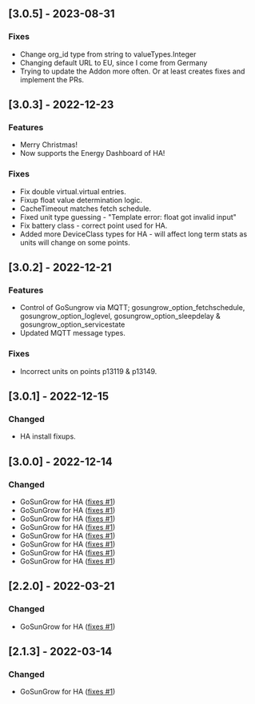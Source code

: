 ## [3.0.5] - 2023-08-31
### Fixes
- Change org_id type from string to valueTypes.Integer
- Changing default URL to EU, since I come from Germany
- Trying to update the Addon more often. Or at least creates fixes and implement the PRs.

## [3.0.3] - 2022-12-23
### Features

- Merry Christmas!
- Now supports the Energy Dashboard of HA!

### Fixes

- Fix double virtual.virtual entries.
- Fixup float value determination logic.
- CacheTimeout matches fetch schedule.
- Fixed unit type guessing - "Template error: float got invalid input"
- Fix battery class - correct point used for HA.
- Added more DeviceClass types for HA - will affect long term stats as units will change on some points.

## [3.0.2] - 2022-12-21
### Features

- Control of GoSungrow via MQTT; gosungrow_option_fetchschedule, gosungrow_option_loglevel, gosungrow_option_sleepdelay & gosungrow_option_servicestate
- Updated MQTT message types.

### Fixes

- Incorrect units on points p13119 & p13149.

## [3.0.1] - 2022-12-15
### Changed

- HA install fixups.

## [3.0.0] - 2022-12-14
### Changed

- GoSunGrow for HA ([fixes #1](https://github.com/MickMake/GoSunGrow/issues/10))
- GoSunGrow for HA ([fixes #1](https://github.com/MickMake/GoSunGrow/issues/9))
- GoSunGrow for HA ([fixes #1](https://github.com/MickMake/GoSunGrow/issues/8))
- GoSunGrow for HA ([fixes #1](https://github.com/MickMake/GoSunGrow/issues/7))
- GoSunGrow for HA ([fixes #1](https://github.com/MickMake/GoSunGrow/issues/6))
- GoSunGrow for HA ([fixes #1](https://github.com/MickMake/GoSunGrow/issues/5))
- GoSunGrow for HA ([fixes #1](https://github.com/MickMake/GoSunGrow/issues/4))
- GoSunGrow for HA ([fixes #1](https://github.com/MickMake/GoSunGrow/issues/3))

## [2.2.0] - 2022-03-21
### Changed

- GoSunGrow for HA ([fixes #1](https://github.com/MickMake/GoSunGrow/issues/2))

## [2.1.3] - 2022-03-14
### Changed

- GoSunGrow for HA ([fixes #1](https://github.com/MickMake/GoSunGrow/issues/1))

